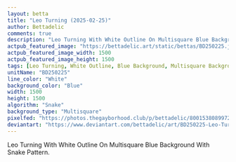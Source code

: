 ```yaml
---
layout: betta
title: "Leo Turning (2025-02-25)"
author: Bettadelic
comments: true
description: "Leo Turning With White Outline On Multisquare Blue Background With Snake Pattern."
actpub_featured_image: "https://bettadelic.art/static/bettas/BD250225.jpg"
actpub_featured_image_width: 1500
actpub_featured_image_height: 1500
tags: [Leo Turning, White Outline, Blue Background, Multisquare Background Pattern, Snake Pattern, February 2025]
unitName: "BD250225"
line_color: "White"
background_color: "Blue"
width: 1500
height: 1500
algorithm: "Snake"
background_type: "Multisquare"
pixelfed: "https://photos.thegayborhood.club/p/bettadelic/800153808997266793"
deviantart: "https://www.deviantart.com/bettadelic/art/BD250225-Leo-Turning-2025-02-25-1164078946"
---
```


Leo Turning With White Outline On Multisquare Blue Background With Snake Pattern.
